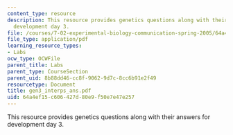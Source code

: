 ```yaml
---
content_type: resource
description: This resource provides genetics questions along with their answers for
  development day 3.
file: /courses/7-02-experimental-biology-communication-spring-2005/64a4ef15c606427d80e9f50e7e47e257_gen3_interps_ans.pdf
file_type: application/pdf
learning_resource_types:
- Labs
ocw_type: OCWFile
parent_title: Labs
parent_type: CourseSection
parent_uid: 8b88dd46-cc8f-9062-9d7c-8cc6b91e2f49
resourcetype: Document
title: gen3_interps_ans.pdf
uid: 64a4ef15-c606-427d-80e9-f50e7e47e257
---
```

This resource provides genetics questions along with their answers for development day 3.

